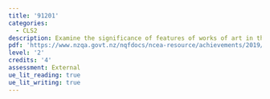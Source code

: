 ```yaml
---
title: '91201'
categories:
  - CLS2
description: Examine the significance of features of works of art in the classical world
pdf: 'https://www.nzqa.govt.nz/nqfdocs/ncea-resource/achievements/2019/as91201.pdf'
level: '2'
credits: '4'
assessment: External
ue_lit_reading: true
ue_lit_writing: true
---
```


